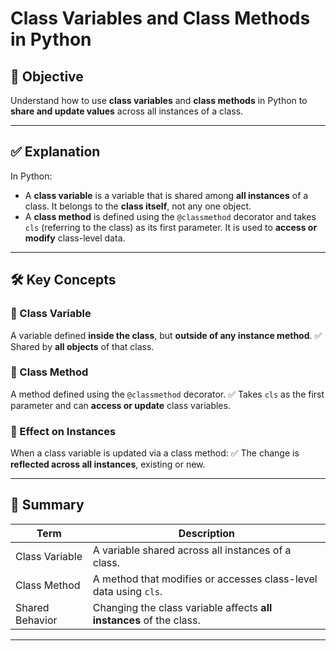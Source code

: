 # Class Variables and Class Methods in Python

## 📘 Objective

Understand how to use **class variables** and **class methods** in Python to **share and update values** across all instances of a class.

---

## ✅ Explanation

In Python:

* A **class variable** is a variable that is shared among **all instances** of a class. It belongs to the **class itself**, not any one object.
* A **class method** is defined using the `@classmethod` decorator and takes `cls` (referring to the class) as its first parameter. It is used to **access or modify** class-level data.

---

## 🛠️ Key Concepts

### 🔹 Class Variable

A variable defined **inside the class**, but **outside of any instance method**.
✅ Shared by **all objects** of that class.

### 🔹 Class Method

A method defined using the `@classmethod` decorator.
✅ Takes `cls` as the first parameter and can **access or update** class variables.

### 🔹 Effect on Instances

When a class variable is updated via a class method:
✅ The change is **reflected across all instances**, existing or new.

---

## 📌 Summary

| **Term**        | **Description**                                                     |
| --------------- | ------------------------------------------------------------------- |
| Class Variable  | A variable shared across all instances of a class.                  |
| Class Method    | A method that modifies or accesses class-level data using `cls`.    |
| Shared Behavior | Changing the class variable affects **all instances** of the class. |

---
